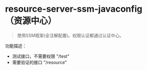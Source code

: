 # resource-server-ssm-javaconfig （资源中心）
> 使用SSM框架(全注解配置)。权限认证都通过认证中心。

功能描述：
- 测试接口，不需要权限 "/test"
- 需要验证的接口 "/resource"


